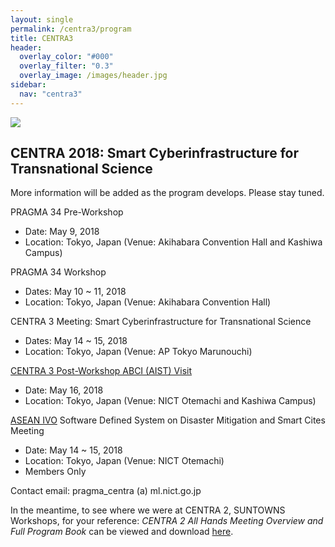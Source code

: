 ```yaml
---
layout: single
permalink: /centra3/program
title: CENTRA3
header:
  overlay_color: "#000"
  overlay_filter: "0.3"
  overlay_image: /images/header.jpg
sidebar:
  nav: "centra3"
---
```

<img src="../images/centra3.png">


## CENTRA 2018: Smart Cyberinfrastructure for Transnational Science

More information will be added as the program develops. Please stay tuned.

PRAGMA 34 Pre-Workshop  
* Date: May 9, 2018
* Location: Tokyo, Japan (Venue: Akihabara Convention Hall and Kashiwa Campus)  

PRAGMA 34 Workshop  
* Dates: May 10 ~ 11, 2018  
* Location: Tokyo, Japan (Venue: Akihabara Convention Hall)  

CENTRA 3 Meeting: Smart Cyberinfrastructure for Transnational Science  
* Dates: May 14 ~ 15, 2018  
* Location: Tokyo, Japan (Venue: AP Tokyo Marunouchi)  

[CENTRA 3 Post-Workshop ABCI (AIST) Visit](http://www.globalcentra.org/centra3/abci.html)    
* Date: May 16, 2018  
* Location: Tokyo, Japan (Venue: NICT Otemachi and Kashiwa Campus)  

[ASEAN IVO](https://www.nict.go.jp/en/asean_ivo/index.html) Software Defined System on Disaster Mitigation and Smart Cites Meeting
* Date: May 14 ~ 15, 2018
* Location: Tokyo, Japan (Venue: NICT Otemachi)  
* Members Only  
 
Contact email: pragma_centra (a) ml.nict.go.jp 

In the meantime, to see where we were at CENTRA 2, SUNTOWNS Workshops, for your reference: *CENTRA 2 All Hands Meeting Overview and Full Program Book* can be viewed and download [here](http://www.globalcentra.org/centra2/program.html). 




